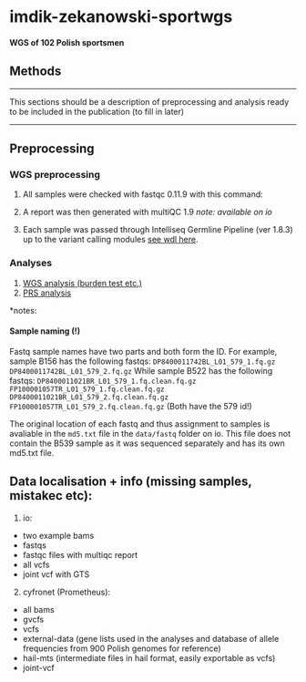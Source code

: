# imdik-zekanowski-sportwgs
#### WGS of 102 Polish sportsmen

## Methods

---------------------------------

This sections should be a description of preprocessing and analysis ready to be included in the publication (to fill in later)

-----------------------------------------


## Preprocessing

### WGS preprocessing

1. All samples were checked with fastqc 0.11.9 with this command:

2. A report was then generated with multiQC 1.9
*note: available on io*

3. Each sample was passed through Intelliseq Germline Pipeline (ver 1.8.3) up to the variant calling modules [see wdl here](https://raw.githubusercontent.com/gosborcz/workflows/master/iseq_germline_wgs_1.8.3.wdl).

### Analyses

1. [WGS analysis (burden test etc.)](analysis/WGS-analysis.md)
2. [PRS analysis](analysis/PRS-analysis.md)


*notes:
#### Sample naming (!)


Fastq sample names have two parts and both form the ID. For example, sample B156 has the following fastqs:
`DP8400011742BL_L01_579_1.fq.gz  DP8400011742BL_L01_579_2.fq.gz`
While sample B522 has the following fastqs:
`DP8400011021BR_L01_579_1.fq.clean.fq.gz  FP100001057TR_L01_579_1.fq.clean.fq.gz
DP8400011021BR_L01_579_2.fq.clean.fq.gz  FP100001057TR_L01_579_2.fq.clean.fq.gz`
(Both have the 579 id!)

The original location of each fastq and thus assignment to samples is avaliable in the `md5.txt` file in the `data/fastq` folder on io. This file does not contain the B539 sample as it was sequenced separately and has its own md5.txt file.

## Data localisation + info (missing samples, mistakec etc): 

1. io:
  - two example bams
  - fastqs
  - fastqc files with multiqc report
  - all vcfs
  - joint vcf with GTS

2. cyfronet (Prometheus):
  - all bams
  - gvcfs
  - vcfs
  - external-data (gene lists used in the analyses and database of allele frequencies from 900 Polish genomes for reference) 
  - hail-mts (intermediate files in hail format, easily exportable as vcfs)
  - joint-vcf


